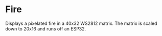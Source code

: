 # Fire

Displays a pixelated fire in a 40x32 WS2812 matrix. The matrix is scaled down to 20x16 and runs off an ESP32.
